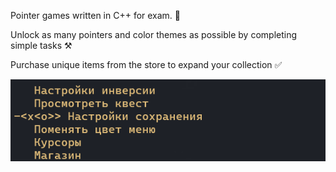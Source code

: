 Pointer games written in C++ for exam. 📙

Unlock as many pointers and color themes as possible by completing simple tasks ⚒️

Purchase unique items from the store to expand your collection ✅

![Screnshot](https://github.com/Qwexaro/photos/blob/main/Снимок%20экрана%202025-02-12%20223334.png)